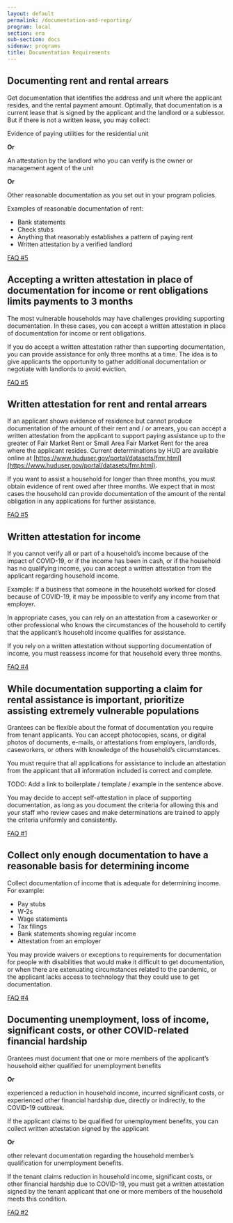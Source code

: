```yaml
---
layout: default
permalink: /documentation-and-reporting/
program: local
section: era
sub-section: docs
sidenav: programs
title: Documentation Requirements
---
```


## Documenting rent and rental arrears

Get documentation that identifies the address and unit where the applicant resides, and the rental payment amount. Optimally, that documentation is a current lease that is signed by the applicant and the landlord or a sublessor. But if there is not a written lease, you may collect: 

Evidence of paying utilities for the residential unit 

**Or** 

An attestation by the landlord who you can verify is the owner or management agent of the unit

**Or** 

Other reasonable documentation as you set out in your program policies. 

Examples of reasonable documentation of rent: 

*	Bank statements
*	Check stubs 
*	Anything that reasonably establishes a pattern of paying rent
*	Written attestation by a verified landlord 

<a href="{{ site.baseurl }}/implementation-guidance/faqs#5" class="era-guidance__faq-reference"><span class="usa-tag">FAQ #5</span></a>

## Accepting a written attestation in place of documentation for income or rent obligations limits payments to 3 months

The most vulnerable households may have challenges providing supporting documentation. In these cases, you can accept a written attestation in place of documentation for income or rent obligations. 

If you do accept a written attestation rather than supporting documentation, you can provide assistance for only three months at a time. The idea is to give applicants the opportunity to gather additional documentation or negotiate with landlords to avoid eviction. 

<a href="{{ site.baseurl }}/implementation-guidance/faqs#5p2" class="era-guidance__faq-reference"><span class="usa-tag">FAQ #5</span></a>

## Written attestation for rent and rental arrears 

If an applicant shows evidence of residence but cannot produce documentation of the amount of their rent and / or arrears, you can accept a written attestation from the applicant to support paying assistance up to the greater of Fair Market Rent or Small Area Fair Market Rent for the area where the applicant resides. Current determinations by HUD are available online at [https://www.huduser.gov/portal/datasets/fmr.html](https://www.huduser.gov/portal/datasets/fmr.html). 

If you want to assist a household for longer than three months, you must obtain evidence of rent owed after three months. We expect that in most cases the household can provide documentation of the amount of the rental obligation in any applications for further assistance.
 
<a href="{{ site.baseurl }}/implementation-guidance/faqs#5p2" class="era-guidance__faq-reference"><span class="usa-tag">FAQ #5</span></a>

## Written attestation for income 

If you cannot verify all or part of a household’s income because of the impact of COVID-19, or if the income has been in cash, or if the household has no qualifying income, you can accept a written attestation from the applicant regarding household income. 

Example: If a business that someone in the household worked for closed because of COVID-19, it may be impossible to verify any income from that employer. 

In appropriate cases, you can rely on an attestation from a caseworker or other professional who knows the circumstances of the household to certify that the applicant’s household income qualifies for assistance. 

If you rely on a written attestation without supporting documentation of income, you must reassess income for that household every three months. 

<a href="{{ site.baseurl }}/implementation-guidance/faqs#4p2" class="era-guidance__faq-reference"><span class="usa-tag">FAQ #4</span></a>

## While documentation supporting a claim for rental assistance is important, prioritize assisting extremely vulnerable populations

Grantees can be flexible about the format of documentation you require from tenant applicants. You can accept photocopies, scans, or digital photos of documents, e-mails, or attestations from employers, landlords, caseworkers, or others with knowledge of the household’s circumstances. 

You must require that all applications for assistance to include an attestation from the applicant that all information included is correct and complete. 

<span class="era-guidance__placeholder">
  TODO: Add a link to boilerplate / template / example in the sentence above.
</span>

You may decide to accept self-attestation in place of supporting documentation, as long as you document the criteria for allowing this and your staff who review cases and make determinations are trained to apply the criteria uniformly and consistently.  

<a href="{{ site.baseurl }}/implementation-guidance/faqs#1p2" class="era-guidance__faq-reference"><span class="usa-tag">FAQ #1</span></a>

## Collect only enough documentation to have a reasonable basis for determining income 

Collect documentation of income that is adequate for determining income. For example: 

*	Pay stubs
*	W-2s
*	Wage statements 
*	Tax filings
*	Bank statements showing regular income
*	Attestation from an employer 

You may provide waivers or exceptions to requirements for documentation for people with disabilities that would make it difficult to get documentation, or when there are extenuating circumstances related to the pandemic, or the applicant lacks access to technology that they could use to get documentation. 

<a href="{{ site.baseurl }}/implementation-guidance/faqs#4p4" class="era-guidance__faq-reference"><span class="usa-tag">FAQ #4</span></a>

## Documenting unemployment, loss of income, significant costs, or other COVID-related financial hardship

Grantees must document that one or more members of the applicant’s household either qualified for unemployment benefits 

**Or**

experienced a reduction in household income, incurred significant costs, or experienced other financial hardship due, directly or indirectly, to the COVID-19 outbreak. 

If the applicant claims to be qualified for unemployment benefits, you can collect  written attestation signed by the applicant 

**Or**

other relevant documentation regarding the household member’s qualification for unemployment benefits. 

If the tenant claims reduction in household income, significant costs, or other financial hardship due to COVID-19, you must get a written attestation signed by the tenant applicant that one or more members of the household meets this condition.

<a href="{{ site.baseurl }}/implementation-guidance/faqs#2" class="era-guidance__faq-reference"><span class="usa-tag">FAQ #2</span></a>